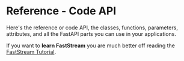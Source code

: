 # Reference - Code API

Here's the reference or code API, the classes, functions, parameters, attributes, and
all the FastAPI parts you can use in your applications.

If you want to **learn FastStream** you are much better off reading the
[FastStream Tutorial](../../getting-started/index.md).
